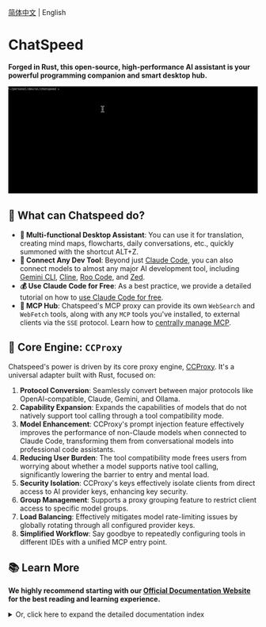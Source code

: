 [简体中文](./README.zh-CN.md) | English

# ChatSpeed

**Forged in Rust, this open-source, high-performance AI assistant is your powerful programming companion and smart desktop hub.**

![Claude Code Integration Demo](assets/images/claude.gif)

## 🌟 What can Chatspeed do?

- **💼 Multi-functional Desktop Assistant**: You can use it for translation, creating mind maps, flowcharts, daily conversations, etc., quickly summoned with the shortcut ALT+Z.
- **🔌 Connect Any Dev Tool**: Beyond just [Claude Code](https://docs.chatspeed.aidyou.ai/en/ccproxy/claude-code.md), you can also connect models to almost any major AI development tool, including [Gemini CLI](https://docs.chatspeed.aidyou.ai/en/ccproxy/gemini.md), [Cline](https://docs.chatspeed.aidyou.ai/en/ccproxy/cline.md), [Roo Code](https://docs.chatspeed.aidyou.ai/en/ccproxy/roo-code.md), and [Zed](https://docs.chatspeed.aidyou.ai/en/ccproxy/zed.md).
- **💰 Use Claude Code for Free**: As a best practice, we provide a detailed tutorial on how to [use Claude Code for free](https://docs.chatspeed.aidyou.ai/en/posts/claude-code-free/).
- **🚀 MCP Hub**: Chatspeed's MCP proxy can provide its own `WebSearch` and `WebFetch` tools, along with any `MCP` tools you've installed, to external clients via the `SSE` protocol. Learn how to [centrally manage MCP](https://docs.chatspeed.aidyou.ai/en/mcp/).

## 🚀 Core Engine: `CCProxy`

Chatspeed's power is driven by its core proxy engine, [CCProxy](https://docs.chatspeed.aidyou.ai/en/ccproxy/). It's a universal adapter built with Rust, focused on:

1. **Protocol Conversion**: Seamlessly convert between major protocols like OpenAI-compatible, Claude, Gemini, and Ollama.
2. **Capability Expansion**: Expands the capabilities of models that do not natively support tool calling through a tool compatibility mode.
3. **Model Enhancement**: CCProxy's prompt injection feature effectively improves the performance of non-Claude models when connected to Claude Code, transforming them from conversational models into professional code assistants.
4. **Reducing User Burden**: The tool compatibility mode frees users from worrying about whether a model supports native tool calling, significantly lowering the barrier to entry and mental load.
5. **Security Isolation**: CCProxy's keys effectively isolate clients from direct access to AI provider keys, enhancing key security.
6. **Group Management**: Supports a proxy grouping feature to restrict client access to specific model groups.
7. **Load Balancing**: Effectively mitigates model rate-limiting issues by globally rotating through all configured provider keys.
8. **Simplified Workflow**: Say goodbye to repeatedly configuring tools in different IDEs with a unified MCP entry point.

## 📚 Learn More

**We highly recommend starting with our [Official Documentation Website](https://docs.chatspeed.aidyou.ai/) for the best reading and learning experience.**

<details>
<summary>Or, click here to expand the detailed documentation index</summary>

- [Chatspeed](https://docs.chatspeed.aidyou.ai/)
- [Features Overview](https://docs.chatspeed.aidyou.ai/en/guide/features/overview.html)
- [Guide](https://docs.chatspeed.aidyou.ai/en/guide/)
  - [Quick Start](https://docs.chatspeed.aidyou.ai/en/guide/quickStart.html)
  - [Installation Guide](https://docs.chatspeed.aidyou.ai/en/guide/installation.html)
  - [Development Guide](https://docs.chatspeed.aidyou.ai/en/guide/development.html)
- [CCProxy Introduction](https://docs.chatspeed.aidyou.ai/en/ccproxy/)
  - [CCProxy Tool Compatibility Mode Explained](https://docs.chatspeed.aidyou.ai/en/posts/experience-sharing/why-compat-mode.html)
  - [CCProxy Configuration](https://docs.chatspeed.aidyou.ai/en/ccproxy/configuration.html)
  - [Connecting to Claude Code](https://docs.chatspeed.aidyou.ai/en/ccproxy/claude-code.html)
  - [Connecting to Gemini CLI](https://docs.chatspeed.aidyou.ai/en/ccproxy/gemini.html)
  - [Connecting to Cline](https://docs.chatspeed.aidyou.ai/en/ccproxy/cline.html)
  - [Connecting to Roo Code](https://docs.chatspeed.aidyou.ai/en/ccproxy/roo-code.html)
  - [Connecting to Zed](https://docs.chatspeed.aidyou.ai/en/ccproxy/zed.html)
  - [How to Access the CCProxy API](https://docs.chatspeed.aidyou.ai/en/api/)
- [MCP Hub](https://docs.chatspeed.aidyou.ai/en/mcp/)
  - [Connecting to Claude Code](https://docs.chatspeed.aidyou.ai/en/mcp/#claude-code)
  - [Connecting to Gemini CLI](https://docs.chatspeed.aidyou.ai/en/mcp/#gemini-cli)
  - [Connecting to VS Code](https://docs.chatspeed.aidyou.ai/en/mcp/#vs-code)
  - [Connecting to Cursor](https://docs.chatspeed.aidyou.ai/en/mcp/#cursor)
  - [Connecting to Trae CN](https://docs.chatspeed.aidyou.ai/en/mcp/#trae-cn)
  - [Connecting to Windsurf](https://docs.chatspeed.aidyou.ai/en/mcp/#windsurf)
  - [Connecting to Cline](https://docs.chatspeed.aidyou.ai/en/mcp/#cline)
  - [Connecting to Roo Code](https://docs.chatspeed.aidyou.ai/en/mcp/#roo-code)
- [Prompt Library — Enhancing Code Agents with Prompts](https://docs.chatspeed.aidyou.ai/en/prompt/)
  - [CCProxy Common Prompts](https://docs.chatspeed.aidyou.ai/en/prompt/common.html)
  - [Claude Code Enhancement Prompts (Native Tool Call)](https://docs.chatspeed.aidyou.ai/en/prompt/claude-code-prompt-enhance-native-tool-call.html)
  - [Claude Code Enhancement Prompts (Tool Compatibility Mode)](https://docs.chatspeed.aidyou.ai/en/prompt/claude-code-prompt-enhance.html)
- [Blog](https://docs.chatspeed.aidyou.ai/en/posts/)
  - [How to Use Claude Code for Free](https://docs.chatspeed.aidyou.ai/en/posts/claude-code-free/post-1.html)

</details>
